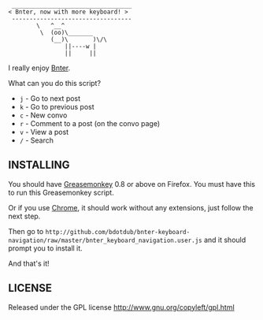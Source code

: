      __________________________________
    < Bnter, now with more keyboard! >
     ----------------------------------
            \   ^__^
             \  (oo)\_______
                (__)\       )\/\
                    ||----w |
                    ||     ||

I really enjoy [Bnter](http://bnter.com/).

What can you do this script?

* `j` - Go to next post
* `k` - Go to previous post
* `c` - New convo
* `r` - Comment to a post (on the convo page)
* `v` - View a post
* `/` - Search

INSTALLING
----------

You should have [Greasemonkey](http://www.greasespot.net/) 0.8 or above on
Firefox. You must have this to run this Greasemonkey script.

Or if you use [Chrome](http://www.google.com/chrome), it should work without
any extensions, just follow the next step.

Then go to `http://github.com/bdotdub/bnter-keyboard-navigation/raw/master/bnter_keyboard_navigation.user.js`
and it should prompt you to install it.

And that's it!


LICENSE
-------

Released under the GPL license
http://www.gnu.org/copyleft/gpl.html
